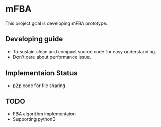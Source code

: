 # mFBA
This project goal is developing mFBA prototype.

## Developing guide

* To sustain clean and compact source code for easy understanding.
* Don't care about performance issue.

## Implementaion Status

* p2p code for file sharing

## TODO

* FBA algorithm implementaion
* Supporting python3
